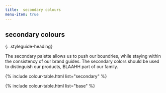 ```yaml
---
title:  secondary colours
menu-item: true
---
```


## secondary colours
{: .styleguide-heading}

The secondary palette allows us to push our boundries, while staying within the consistency of our brand guides. The secondary colors should be used to distinguish our products, BLAAHH part of our family.

{% include colour-table.html list="secondary" %}

{% include colour-table.html list="base" %}
